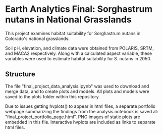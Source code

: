 # Earth Analytics Final: Sorghastrum nutans in National Grasslands
This project examines habitat suitability for Sorghastrum nutans in Colorado's national grasslands.

Soil pH, elevation, and climate data were obtained from POLARIS, SRTM, and MACA2 respectively. Along with a calculated aspect variable, these variables were used to estimate habitat suitability for S. nutans in 2050.

## Structure
The file "final_project_data_analysis.ipynb" was used to download and merge data, and to create plots and models. All plots and models were saved to the plots folder within this repository.

Due to issues getting hvplots() to appear in html files, a separate portfolio webpage summarizing the findings from the analysis notebook is saved at: "final_project_portfolio_page.html". PNG images of static plots are embedded in this file. Interactive hvplots are included as links to separate html files.
